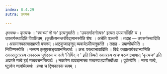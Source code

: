 ```yaml
---
index: 8.4.29
sutra: कृत्यचः

---
```

_कृत्यचः_ - कृत्यचः । 'रषाभ्यां नो णः' इत्यनुवर्तते । 'उपसर्गादनोत्परः' इत्यत उपसर्गादिति च । उपसर्गस्थादिति विवक्षितम् ।कृती॑त्यनन्तरंविद्यमानस्ये॑ति शेषः । अचेति पञ्चमी । तदाह  —  उपसर्गस्थादिति । असमानपदत्वादप्राप्तौ वचनम् ।अट्कुप्वाङ्नुम् व्यवायेऽपी॑त्यनुवर्तते । तदाह - प्रयाणीयमिति । निर्विण्णस्येति । नस्यण इत्युपसङ्ख्यानमित्यर्थः । अचः परत्वाभावादिति । विदेः क्तप्रत्ययेरदाभ्या॑मिति दकारादुत्तरस्य तकारस्य पूर्वदस्य च नत्वे 'निर्विन् न ' इति स्थिते नकारस्य अचः परत्वाऽभावात् 'कृत्यचः' इति अप्राप्ते णत्वे इदं णत्ववचनमित्यर्थः । नकारेण व्यवदानाच्च णत्वस्याऽप्राप्तिर्बोध्या । पूर्वस्येति । नस्य णत्वे, ष्टुत्वेन णत्वमित्यर्थः ।तथा च द्विणकारकं रूपम् ।